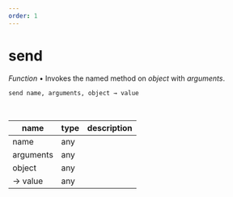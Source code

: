 ```yaml
---
order: 1
---
```

# send

_Function_ &bull; Invokes the named method on _object_ with _arguments_.

<pre><code>send name, arguments, object &rarr; value</code></pre>
<br>

| name | type | description |
|------|------|-------------|
|name|any||
|arguments|any||
|object|any||
|&rarr; value|any||



